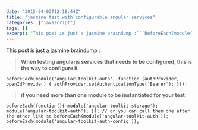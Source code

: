 ```yaml
---
date: "2015-04-03T12:18:44Z"
title: "jasmine test with configurable angular services"
categories: ["javascript"]
tags: []
excerpt: "This post is just a jasmine braindump :```beforeEach(module('angular-toolkit-auth', function (authP..."
---
```


This post is just a jasmine braindump :

> **When testing angularjs services that needs to be configured, this is the way to configure it**

```
beforeEach(module('angular-toolkit-auth', function (authProvider, openIdProvider) { authProvider.setAuthenticationType('Bearer'); }));
```

> **if you need more than one module to be instantiated for your test:**

```
beforeEach(function(){ module('angular-toolkit-storage'); module('angular-toolkit-auth'); }); // or you can call them one after the other like so beforeEach(module('angular-toolkit-auth')); beforeEach(module('angular-toolkit-auth-config'));
```